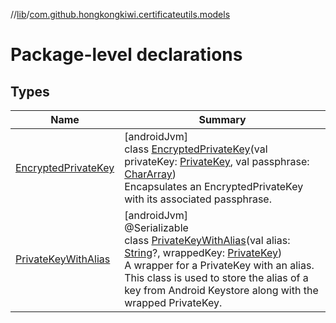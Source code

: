 //[lib](../../index.md)/[com.github.hongkongkiwi.certificateutils.models](index.md)

# Package-level declarations

## Types

| Name | Summary |
|---|---|
| [EncryptedPrivateKey]([android-jvm]-encrypted-private-key/index.md) | [androidJvm]<br>class [EncryptedPrivateKey]([android-jvm]-encrypted-private-key/index.md)(val privateKey: [PrivateKey](https://developer.android.com/reference/kotlin/java/security/PrivateKey.html), val passphrase: [CharArray](https://kotlinlang.org/api/latest/jvm/stdlib/kotlin/-char-array/index.html))<br>Encapsulates an EncryptedPrivateKey with its associated passphrase. |
| [PrivateKeyWithAlias]([android-jvm]-private-key-with-alias/index.md) | [androidJvm]<br>@Serializable<br>class [PrivateKeyWithAlias]([android-jvm]-private-key-with-alias/index.md)(val alias: [String](https://kotlinlang.org/api/latest/jvm/stdlib/kotlin/-string/index.html)?, wrappedKey: [PrivateKey](https://developer.android.com/reference/kotlin/java/security/PrivateKey.html))<br>A wrapper for a PrivateKey with an alias. This class is used to store the alias of a key from Android Keystore along with the wrapped PrivateKey. |
